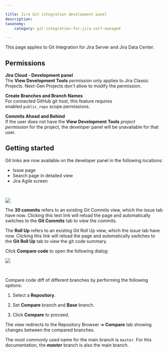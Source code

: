 ```yaml
---

title: Jira Git integration development panel
description:
taxonomy:
    category: git-integration-for-jira-self-managed

---
```


<div class="bbb-callout bbb--info">
    <div class="irow">
    <div class="ilogobox">
        <span class="logoimg"></span>
    </div>
    <div class="imsgbox">
        This page applies to Git Integration for Jira Server and Jira Data Center.
    </div>
    </div>
</div>

## Permissions

**Jira Cloud - Development panel**<br>
The **View Development Tools** _permission_ only applies to Jira Classic Projects. Next-Gen Projects don't allow to modify the permission.

**Create Branches and Branch Names**<br>
For connected GitHub git host, this feature requires enabled `public_repo` scope permissions.

**Commits Ahead and Behind**<br>
If the user does not have the **View Development Tools** _project permission_ for the project, the developer panel will be unavailable for that user.

## Getting started

Git links are now available on the developer panel in the following locations:

*   Issue page
*   Search page in detailed view
*   Jira Agile screen

<br>

![](https://bigbrassband.atlassian.net/wiki/download/thumbnails/1930399012/new-jira-developer-panel.png?version=1&modificationDate=1630642916834&cacheVersion=1&api=v2&width=210&height=430)

The **30 commits** refers to an existing Git Commits view, which the issue tab have now. Clicking this text link will reload the page and automatically switches to the **Git Commits** tab to view the commits.

The **Roll Up** refers to an existing Git Roll Up view, which the issue tab have now. Clicking this link will reload the page and automatically switches to the **Git Roll Up** tab to view the git code summary.

Click **Compare code** to open the following dialog:

![](https://bigbrassband.atlassian.net/wiki/download/thumbnails/1930399012/dev-panel-compare-code-dlg.png?version=1&modificationDate=1630642917074&cacheVersion=1&api=v2&width=544&height=285)

<br>

Compare code diff of different branches by performing the following options:

1.  Select a **Repository**.

2.  Set **Compare** branch and **Base** branch.

3.  Click **Compare** to proceed.

The view redirects to the Repository Browser ➜ **Compare** tab showing changes between the compared branches.

<div class="bbb-callout bbb--info">
    <div class="irow">
    <div class="ilogobox">
        <span class="logoimg"></span>
    </div>
    <div class="imsgbox">
        The most commonly used name for the main branch is <code>master</code>. For this documentation, the <b><i>master</i></b> branch is also the main branch.
    </div>
    </div>
</div>

